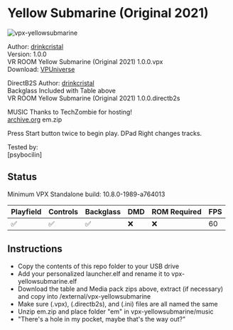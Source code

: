 # Yellow Submarine (Original 2021)

![vpx-yellowsubmarine](https://github.com/user-attachments/assets/75f9283e-eaf1-4d9c-837d-1df6a3d062de)

Author: [drinkcristal](https://vpuniverse.com/profile/38572-drinkcristal/)  
Version: 1.0.0  
VR ROOM Yellow Submarine (Original 2021) 1.0.0.vpx  
Download: [VPUniverse](https://vpuniverse.com/files/file/6692-vr-room-yellow-submarine-original-2021-100/) 

DirectB2S
Author: [drinkcristal](https://vpuniverse.com/profile/38572-drinkcristal/)   
Backglass Included with Table above  
VR ROOM Yellow Submarine (Original 2021) 1.0.0.directb2s  

MUSIC
Thanks to TechZombie for hosting!  
[archive.org](https://archive.org/details/em_20250105) 
em.zip 

Press Start button twice to begin play.  DPad Right changes tracks.
  
Tested by:  
[psybocilin]

## Status 

Minimum VPX Standalone build: 10.8.0-1989-a764013

| Playfield | Controls | Backglass | DMD | ROM Required | FPS | 
|-----------|----------|-----------|-----|--------------|-----|
| :white_check_mark: | :white_check_mark: | :white_check_mark: | :x: | :x: | 60 |

## Instructions

- Copy the contents of this repo folder to your USB drive
- Add your personalized launcher.elf and rename it to vpx-yellowsubmarine.elf
- Download the table and Media pack zips above, extract (if necessary) and copy into /external/vpx-yellowsubmarine
- Make sure (.vpx), (.directb2s), and (.ini) files are all named the same
- Unzip em.zip and place folder "em" in vpx-yellowsubmarine/music
- "There's a hole in my pocket, maybe that's the way out?"
